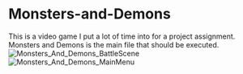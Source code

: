 # Monsters-and-Demons
This is a video game I put a lot of time into for a project assignment.
Monsters and Demons is the main file that should be executed.
![Monsters_And_Demons_BattleScene](https://user-images.githubusercontent.com/81444604/115101803-ee7bc200-9efb-11eb-82ce-2e3573446881.PNG)
![Monsters_And_Demons_MainMenu](https://user-images.githubusercontent.com/81444604/115101805-efacef00-9efb-11eb-9b89-6de319b7c5dd.PNG)
